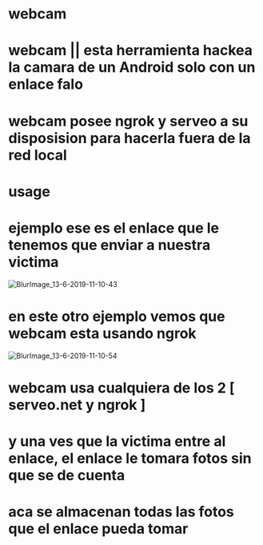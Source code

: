 # webcam
# webcam || esta herramienta hackea la camara de un Android solo con un enlace falo
# webcam posee ngrok y serveo a su disposision para hacerla fuera de la red local
# usage
# ejemplo ese es el enlace que le tenemos que enviar a nuestra victima
![BlurImage_13-6-2019-11-10-43](https://user-images.githubusercontent.com/46208706/59453059-5034e780-8dcc-11e9-9f1d-cffc4a833424.png)
# en este otro ejemplo vemos que webcam esta usando ngrok 
![BlurImage_13-6-2019-11-10-54](https://user-images.githubusercontent.com/46208706/59453195-98540a00-8dcc-11e9-8629-fc5e4cf8738c.png)
# webcam usa cualquiera de los 2 [ serveo.net y ngrok ]
# y una ves que la victima entre al enlace, el enlace le tomara fotos sin que se de cuenta
# aca se almacenan todas las fotos que el enlace pueda tomar 
